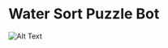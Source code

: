 # Water Sort Puzzle Bot
![Alt Text](https://drive.google.com/uc?export=view&id=16mVMz7WeWw5W9OaU-mfmQitajEjNd7kr)

